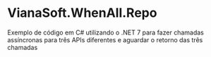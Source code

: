 # VianaSoft.WhenAll.Repo
Exemplo de código em C# utilizando o .NET 7 para fazer chamadas assíncronas para três APIs diferentes e aguardar o retorno das três chamadas
